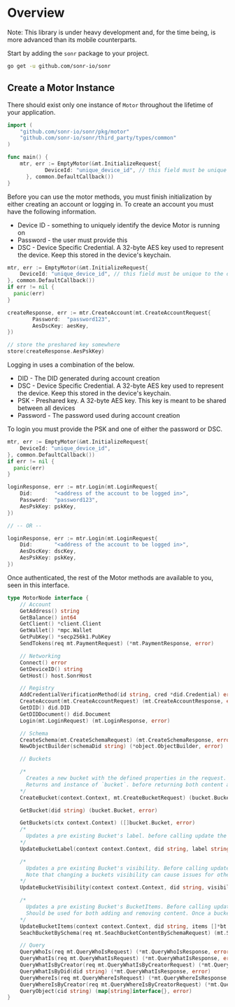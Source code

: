 # Overview

Note: This library is under heavy development and, for the time being, is more advanced than its mobile counterparts.

Start by adding the `sonr` package to your project.

```bash
go get -u github.com/sonr-io/sonr
```

## Create a Motor Instance

There should exist only one instance of `Motor` throughout the lifetime of your application.

```go
import (
    "github.com/sonr-io/sonr/pkg/motor"
    "github.com/sonr-io/sonr/third_party/types/common"
)

func main() {
    mtr, err := EmptyMotor(&mt.InitializeRequest{
		    DeviceId: "unique_device_id", // this field must be unique to the device
	  }, common.DefaultCallback())
}
```

Before you can use the motor methods, you must finish initialization by either creating an account or logging in. To create an account you must have the following information.

* Device ID - something to uniquely identify the device Motor is running on
* Password - the user must provide this
* DSC - Device Specific Credential. A 32-byte AES key used to represent the device. Keep this stored in the device's keychain.

```go
mtr, err := EmptyMotor(&mt.InitializeRequest{
    DeviceId: "unique_device_id", // this field must be unique to the device
}, common.DefaultCallback())
if err != nil {
  panic(err)
}

createResponse, err := mtr.CreateAccount(mt.CreateAccountRequest{
		Password:  "password123",
		AesDscKey: aesKey,
})

// store the preshared key somewhere
store(createResponse.AesPskKey)
```

Logging in uses a combination of the below.
* DID - The DID generated during account creation
* DSC - Device Specific Credential. A 32-byte AES key used to represent the device. Keep this stored in the device's keychain.
* PSK - Preshared key. A 32-byte AES key. This key is meant to be shared between all devices
* Password - The password used during account creation

To login you must provide the PSK and one of either the password or DSC.

```go
mtr, err := EmptyMotor(&mt.InitializeRequest{
    DeviceId: "unique_device_id",
}, common.DefaultCallback())
if err != nil {
  panic(err)
}

loginResponse, err := mtr.Login(mt.LoginRequest{
    Did:       "<address of the account to be logged in>",
    Password:  "password123",
    AesPskKey: pskKey,
})

// -- OR --

loginResponse, err := mtr.Login(mt.LoginRequest{
    Did:       "<address of the account to be logged in>",
    AesDscKey: dscKey,
    AesPskKey: pskKey,
})
```

Once authenticated, the rest of the Motor methods are available to you, seen in this interface.

```go
type MotorNode interface {
    // Account
    GetAddress() string
    GetBalance() int64
    GetClient() *client.Client
    GetWallet() *mpc.Wallet
    GetPubKey() *secp256k1.PubKey
    SendTokens(req mt.PaymentRequest) (*mt.PaymentResponse, error)

    // Networking
    Connect() error
    GetDeviceID() string
    GetHost() host.SonrHost

    // Registry
    AddCredentialVerificationMethod(id string, cred *did.Credential) error
    CreateAccount(mt.CreateAccountRequest) (mt.CreateAccountResponse, error)
    GetDID() did.DID
    GetDIDDocument() did.Document
    Login(mt.LoginRequest) (mt.LoginResponse, error)

    // Schema
    CreateSchema(mt.CreateSchemaRequest) (mt.CreateSchemaResponse, error)
    NewObjectBuilder(schemaDid string) (*object.ObjectBuilder, error)

    // Buckets

    /*
      Creates a new bucket with the defined properties in the request.
      Returns and instance of `bucket`. before returning both content and buckets are resolved.
    */
    CreateBucket(context.Context, mt.CreateBucketRequest) (bucket.Bucket, error)

    GetBucket(did string) (bucket.Bucket, error)

    GetBuckets(ctx context.Context) ([]bucket.Bucket, error)
    /*
      Updates a pre existing Bucket's label. before calling update the bucket must already be resolved using `GetBucket`
    */
    UpdateBucketLabel(context context.Context, did string, label string) (bucket.Bucket, error)

    /*
      Updates a pre existing Bucket's visibility. Before calling update the bucket must already be resolved using `GetBucket`.
      Note that changing a buckets visibility can cause issues for other applications using a previously public bucket.
    */
    UpdateBucketVisibility(context context.Context, did string, visibility bt.BucketVisibility) (bucket.Bucket, error)

    /*
      Updates a pre existing Bucket's BucketItems. Before calling update the bucket must already be resolved using `GetBucket`.
      Should be used for both adding and removing content. Once a buckets content is updated, content is updated to reflect the updated items.
    */
    UpdateBucketItems(context context.Context, did string, items []*bt.BucketItem) (bucket.Bucket, error)
    SeachBucketBySchema(req mt.SeachBucketContentBySchemaRequest) (mt.SearchBucketContentBySchemaResponse, error)

    // Query
    QueryWhoIs(req mt.QueryWhoIsRequest) (*mt.QueryWhoIsResponse, error)
    QueryWhatIs(req mt.QueryWhatIsRequest) (*mt.QueryWhatIsResponse, error)
    QueryWhatIsByCreator(req mt.QueryWhatIsByCreatorRequest) (*mt.QueryWhatIsByCreatorResponse, error)
    QueryWhatIsByDid(did string) (*mt.QueryWhatIsResponse, error)
    QueryWhereIs(req mt.QueryWhereIsRequest) (*mt.QueryWhereIsResponse, error)
    QueryWhereIsByCreator(req mt.QueryWhereIsByCreatorRequest) (*mt.QueryWhereIsByCreatorResponse, error)
    QueryObject(cid string) (map[string]interface{}, error)
}
```